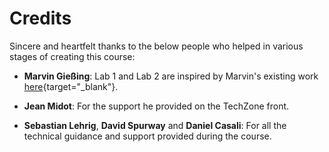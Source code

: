 # Credits

Sincere and heartfelt thanks to the below people who helped in various stages of creating this course:

  - **Marvin Gießing**: Lab 1 and Lab 2 are inspired by Marvin's existing work [here](https://github.com/mgiessing/bcn-lab-2084/){target="_blank"}.

  - **Jean Midot**: For the support he provided on the TechZone front.
  
  - **Sebastian Lehrig**, **David Spurway** and **Daniel Casali**: For all the technical guidance and support provided during the course.
